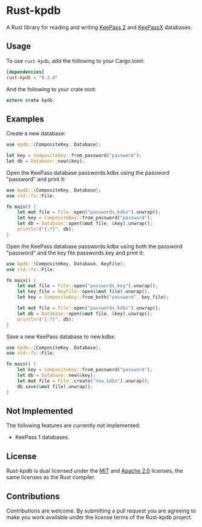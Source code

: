 # Rust-kpdb

A Rust library for reading and writing [KeePass 2](http://keepass.info/) and
[KeePassX](https://www.keepassx.org/) databases.


## Usage

To use `rust-kpdb`, add the following to your Cargo.toml:

```toml
[dependencies]
rust-kpdb = "0.2.0"
```

And the following to your crate root:

```rust
extern crate kpdb;
```


## Examples

Create a new database:

```rust
use kpdb::{CompositeKey, Database};

let key = CompositeKey::from_password("password");
let db = Database::new(&key);
```

Open the KeePass database passwords.kdbx using the password "password" and
print it:

```rust
use kpdb::{CompositeKey, Database};
use std::fs::File;

fn main() {
    let mut file = File::open("passwords.kdbx").unwrap();
    let key = CompositeKey::from_password("password");
    let db = Database::open(&mut file, &key).unwrap();
    println!("{:?}", db);
}
```

Open the KeePass database passwords.kdbx using both the password "password"
and the key file passwords.key and print it:

```rust
use kpdb::{CompositeKey, Database, KeyFile};
use std::fs::File;

fn main() {
    let mut file = File::open("passwords.key").unwrap();
    let key_file = KeyFile::open(&mut file).unwrap();
    let key = CompositeKey::from_both("password", key_file);

    let mut file = File::open("passwords.kdbx").unwrap();
    let db = Database::open(&mut file, &key).unwrap();
    println!("{:?}", db);
}
```

Save a new KeePass database to new.kdbx:

```rust
use kpdb::{CompositeKey, Database};
use std::fs::File;

fn main() {
    let key = CompositeKey::from_password("password");
    let db = Database::new(&key);
    let mut file = File::create("new.kdbx").unwrap();
    db.save(&mut file).unwrap();
}
```


## Not Implemented

The following features are currently not implemented:

- KeePass 1 databases.


## License

Rust-kpdb is dual licensed under the [MIT](LICENSE-MIT) and
[Apache 2.0](LICENSE-APACHE) licenses, the same licenses as the Rust compiler.


## Contributions

Contributions are welcome. By submitting a pull request you are agreeing to
make you work available under the license terms of the Rust-kpdb project.
